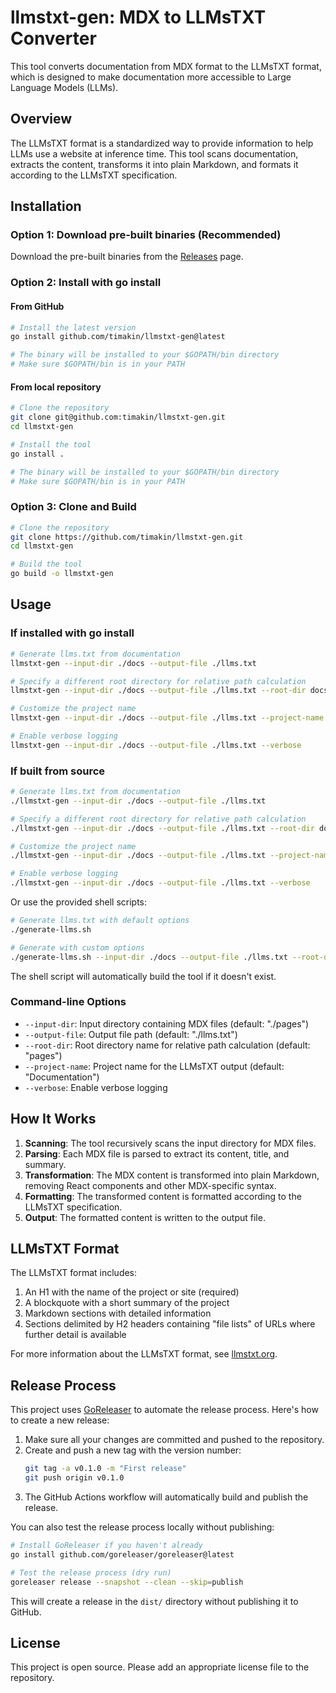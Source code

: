 # llmstxt-gen: MDX to LLMsTXT Converter

This tool converts documentation from MDX format to the LLMsTXT format, which is designed to make documentation more accessible to Large Language Models (LLMs).

## Overview

The LLMsTXT format is a standardized way to provide information to help LLMs use a website at inference time. This tool scans documentation, extracts the content, transforms it into plain Markdown, and formats it according to the LLMsTXT specification.

## Installation

### Option 1: Download pre-built binaries (Recommended)

Download the pre-built binaries from the [Releases](https://github.com/timakin/llmstxt-gen/releases) page.

### Option 2: Install with go install

#### From GitHub

```bash
# Install the latest version
go install github.com/timakin/llmstxt-gen@latest

# The binary will be installed to your $GOPATH/bin directory
# Make sure $GOPATH/bin is in your PATH
```

#### From local repository

```bash
# Clone the repository
git clone git@github.com:timakin/llmstxt-gen.git
cd llmstxt-gen

# Install the tool
go install .

# The binary will be installed to your $GOPATH/bin directory
# Make sure $GOPATH/bin is in your PATH
```

### Option 3: Clone and Build

```bash
# Clone the repository
git clone https://github.com/timakin/llmstxt-gen.git
cd llmstxt-gen

# Build the tool
go build -o llmstxt-gen
```

## Usage

### If installed with go install

```bash
# Generate llms.txt from documentation
llmstxt-gen --input-dir ./docs --output-file ./llms.txt

# Specify a different root directory for relative path calculation
llmstxt-gen --input-dir ./docs --output-file ./llms.txt --root-dir docs

# Customize the project name
llmstxt-gen --input-dir ./docs --output-file ./llms.txt --project-name "My Project"

# Enable verbose logging
llmstxt-gen --input-dir ./docs --output-file ./llms.txt --verbose
```

### If built from source

```bash
# Generate llms.txt from documentation
./llmstxt-gen --input-dir ./docs --output-file ./llms.txt

# Specify a different root directory for relative path calculation
./llmstxt-gen --input-dir ./docs --output-file ./llms.txt --root-dir docs

# Customize the project name
./llmstxt-gen --input-dir ./docs --output-file ./llms.txt --project-name "My Project"

# Enable verbose logging
./llmstxt-gen --input-dir ./docs --output-file ./llms.txt --verbose
```

Or use the provided shell scripts:

```bash
# Generate llms.txt with default options
./generate-llms.sh

# Generate with custom options
./generate-llms.sh --input-dir ./docs --output-file ./llms.txt --root-dir docs --project-name "My Project" --verbose
```

The shell script will automatically build the tool if it doesn't exist.

### Command-line Options

- `--input-dir`: Input directory containing MDX files (default: "./pages")
- `--output-file`: Output file path (default: "./llms.txt")
- `--root-dir`: Root directory name for relative path calculation (default: "pages")
- `--project-name`: Project name for the LLMsTXT output (default: "Documentation")
- `--verbose`: Enable verbose logging

## How It Works

1. **Scanning**: The tool recursively scans the input directory for MDX files.
2. **Parsing**: Each MDX file is parsed to extract its content, title, and summary.
3. **Transformation**: The MDX content is transformed into plain Markdown, removing React components and other MDX-specific syntax.
4. **Formatting**: The transformed content is formatted according to the LLMsTXT specification.
5. **Output**: The formatted content is written to the output file.

## LLMsTXT Format

The LLMsTXT format includes:

1. An H1 with the name of the project or site (required)
2. A blockquote with a short summary of the project
3. Markdown sections with detailed information
4. Sections delimited by H2 headers containing "file lists" of URLs where further detail is available

For more information about the LLMsTXT format, see [llmstxt.org](https://llmstxt.org/).

## Release Process

This project uses [GoReleaser](https://goreleaser.com/) to automate the release process. Here's how to create a new release:

1. Make sure all your changes are committed and pushed to the repository.
2. Create and push a new tag with the version number:
   ```bash
   git tag -a v0.1.0 -m "First release"
   git push origin v0.1.0
   ```
3. The GitHub Actions workflow will automatically build and publish the release.

You can also test the release process locally without publishing:

```bash
# Install GoReleaser if you haven't already
go install github.com/goreleaser/goreleaser@latest

# Test the release process (dry run)
goreleaser release --snapshot --clean --skip=publish
```

This will create a release in the `dist/` directory without publishing it to GitHub.


## License

This project is open source. Please add an appropriate license file to the repository.
